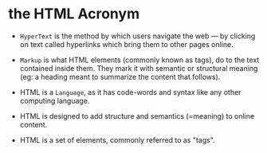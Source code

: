 # the HTML Acronym

- `HyperText` is the method by which users navigate the web — by clicking on text called hyperlinks which bring them to other pages online.
- `Markup` is what HTML elements (commonly known as tags), do to the text contained inside them. They mark it with semantic or structural meaning (eg: a heading meant to summarize the content that follows).
- HTML is a `Language`, as it has code-words and syntax like any other computing language.

- HTML is designed to add structure and semantics (=meaning) to online content.  
- HTML is a set of elements, commonly referred to as "tags".